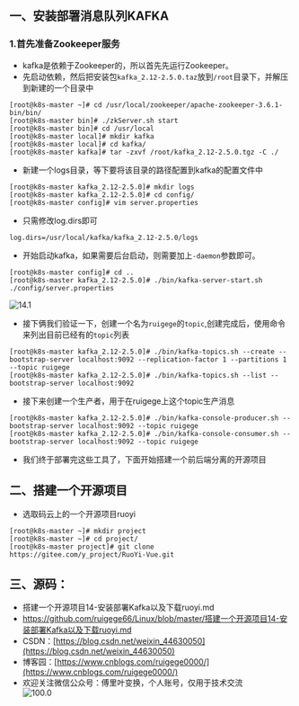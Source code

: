 ## 一、安装部署消息队列KAFKA
### 1.首先准备Zookeeper服务
- kafka是依赖于Zookeeper的，所以首先先运行Zookeeper。
- 先启动依赖，然后把安装包`kafka_2.12-2.5.0.taz`放到`/root`目录下，并解压到新建的一个目录中
```linux
[root@k8s-master ~]# cd /usr/local/zookeeper/apache-zookeeper-3.6.1-bin/bin/
[root@k8s-master bin]# ./zkServer.sh start
[root@k8s-master bin]# cd /usr/local
[root@k8s-master local]# mkdir kafka
[root@k8s-master local]# cd kafka/
[root@k8s-master kafka]# tar -zxvf /root/kafka_2.12-2.5.0.tgz -C ./
```
- 新建一个logs目录，等下要将该目录的路径配置到kafka的配置文件中
```linux
[root@k8s-master kafka_2.12-2.5.0]# mkdir logs
[root@k8s-master kafka_2.12-2.5.0]# cd config/
[root@k8s-master config]# vim server.properties 
```
- 只需修改log.dirs即可
```vim
log.dirs=/usr/local/kafka/kafka_2.12-2.5.0/logs
```
- 开始启动kafka，如果需要后台启动，则需要加上`-daemon`参数即可。
```linux
[root@k8s-master config]# cd ..
[root@k8s-master kafka_2.12-2.5.0]# ./bin/kafka-server-start.sh ./config/server.properties
```
![14.1](https://img-blog.csdnimg.cn/20200828231121872.png?x-oss-process=image/watermark,type_ZmFuZ3poZW5naGVpdGk,shadow_10,text_aHR0cHM6Ly9ibG9nLmNzZG4ubmV0L3dlaXhpbl80NDYzMDA1MA==,size_16,color_FFFFFF,t_70#pic_center)
- 接下俩我们验证一下，创建一个名为`ruigege`的`topic`,创建完成后，使用命令来列出目前已经有的`topic`列表
```linux
[root@k8s-master kafka_2.12-2.5.0]# ./bin/kafka-topics.sh --create --bootstrap-server localhost:9092 --replication-factor 1 --partitions 1 --topic ruigege
[root@k8s-master kafka_2.12-2.5.0]# ./bin/kafka-topics.sh --list --bootstrap-server localhost:9092
```
- 接下来创建一个生产者，用于在ruigege上这个topic生产消息
```linux
[root@k8s-master kafka_2.12-2.5.0]# ./bin/kafka-console-producer.sh --bootstrap-server localhost:9092 --topic ruigege
[root@k8s-master kafka_2.12-2.5.0]# ./bin/kafka-console-consumer.sh --bootstrap-server localhost:9092 --topic ruigege
```
- 我们终于部署完这些工具了，下面开始搭建一个前后端分离的开源项目
## 二、搭建一个开源项目
- 选取码云上的一个开源项目ruoyi
```linux
[root@k8s-master ~]# mkdir project
[root@k8s-master ~]# cd project/
[root@k8s-master project]# git clone https://gitee.com/y_project/RuoYi-Vue.git
```
## 三、源码：
- 搭建一个开源项目14-安装部署Kafka以及下载ruoyi.md
- https://github.com/ruigege66/Linux/blob/master/搭建一个开源项目14-安装部署Kafka以及下载ruoyi.md
- CSDN：[https://blog.csdn.net/weixin_44630050](https://blog.csdn.net/weixin_44630050)
- 博客园：[https://www.cnblogs.com/ruigege0000/](https://www.cnblogs.com/ruigege0000/)
- 欢迎关注微信公众号：傅里叶变换，个人账号，仅用于技术交流\
![100.0](https://img-blog.csdnimg.cn/20200808233919811.png?x-oss-process=image/watermark,type_ZmFuZ3poZW5naGVpdGk,shadow_10,text_aHR0cHM6Ly9ibG9nLmNzZG4ubmV0L3dlaXhpbl80NDYzMDA1MA==,size_16,color_FFFFFF,t_70)

